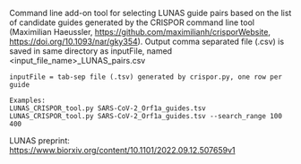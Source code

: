 Command line add-on tool for selecting LUNAS guide pairs based on the list of candidate 
guides generated by the CRISPOR command line tool (Maximilian Haeussler, https://github.com/maximilianh/crisporWebsite, https://doi.org/10.1093/nar/gky354).
Output comma separated file (.csv) is saved in same directory as inputFile, named <input_file_name>_LUNAS_pairs.csv

    inputFile = tab-sep file (.tsv) generated by crispor.py, one row per guide

    Examples:
    LUNAS_CRISPOR_tool.py SARS-CoV-2_Orf1a_guides.tsv
    LUNAS_CRISPOR_tool.py SARS-CoV-2_Orf1a_guides.tsv --search_range 100 400
    
LUNAS preprint: https://www.biorxiv.org/content/10.1101/2022.09.12.507659v1
